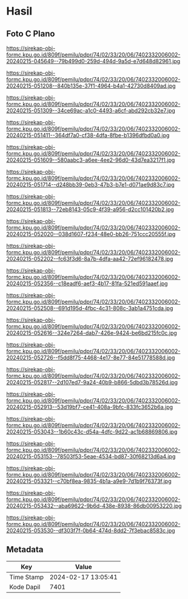 # Hasil

## Foto C Plano

https://sirekap-obj-formc.kpu.go.id/809f/pemilu/pdpr/74/02/33/20/06/7402332006002-20240215-045649--79b499d0-259d-494d-9a5d-e7d648d82961.jpg

https://sirekap-obj-formc.kpu.go.id/809f/pemilu/pdpr/74/02/33/20/06/7402332006002-20240215-051208--840b135e-37f1-4964-b4a1-42730d8409ad.jpg

https://sirekap-obj-formc.kpu.go.id/809f/pemilu/pdpr/74/02/33/20/06/7402332006002-20240215-051309--34ce69ac-a1c0-4493-a6cf-abd292cb32e7.jpg

https://sirekap-obj-formc.kpu.go.id/809f/pemilu/pdpr/74/02/33/20/06/7402332006002-20240215-051411--364df7a0-cf38-4dfa-8fbe-b1396dfbd0a0.jpg

https://sirekap-obj-formc.kpu.go.id/809f/pemilu/pdpr/74/02/33/20/06/7402332006002-20240215-051609--580aabc3-a6ee-4ee2-96d0-43d7ea3217f1.jpg

https://sirekap-obj-formc.kpu.go.id/809f/pemilu/pdpr/74/02/33/20/06/7402332006002-20240215-051714--d248bb39-0eb3-47b3-b7e1-d071ae9d83c7.jpg

https://sirekap-obj-formc.kpu.go.id/809f/pemilu/pdpr/74/02/33/20/06/7402332006002-20240215-051813--72eb8143-05c9-4f39-a956-d2cc101420b2.jpg

https://sirekap-obj-formc.kpu.go.id/809f/pemilu/pdpr/74/02/33/20/06/7402332006002-20240215-052020--038d1607-f234-48e0-bb26-751ccc20555f.jpg

https://sirekap-obj-formc.kpu.go.id/809f/pemilu/pdpr/74/02/33/20/06/7402332006002-20240215-052202--fc63f3d6-8a7b-4dfa-aa42-72ef96182478.jpg

https://sirekap-obj-formc.kpu.go.id/809f/pemilu/pdpr/74/02/33/20/06/7402332006002-20240215-052356--c18eadf6-aef3-4b17-81fa-521ed591aaef.jpg

https://sirekap-obj-formc.kpu.go.id/809f/pemilu/pdpr/74/02/33/20/06/7402332006002-20240215-052508--691d195d-4fbc-4c31-808c-3ab1a4751cda.jpg

https://sirekap-obj-formc.kpu.go.id/809f/pemilu/pdpr/74/02/33/20/06/7402332006002-20240215-052616--324e7264-dab7-426e-9424-be6bd215fc0c.jpg

https://sirekap-obj-formc.kpu.go.id/809f/pemilu/pdpr/74/02/33/20/06/7402332006002-20240215-052726--f5dd8f75-4468-4e17-8e77-84e51778588d.jpg

https://sirekap-obj-formc.kpu.go.id/809f/pemilu/pdpr/74/02/33/20/06/7402332006002-20240215-052817--2d107ed7-9a24-40b9-b866-5dbd3b78526d.jpg

https://sirekap-obj-formc.kpu.go.id/809f/pemilu/pdpr/74/02/33/20/06/7402332006002-20240215-052913--53d19bf7-ce41-408a-9bfc-833fc3652b6a.jpg

https://sirekap-obj-formc.kpu.go.id/809f/pemilu/pdpr/74/02/33/20/06/7402332006002-20240215-053043--1b60c43c-d54a-4dfc-9d22-ac1b68869806.jpg

https://sirekap-obj-formc.kpu.go.id/809f/pemilu/pdpr/74/02/33/20/06/7402332006002-20240215-053153--78503f53-5eae-4534-bd87-30f68213d6a4.jpg

https://sirekap-obj-formc.kpu.go.id/809f/pemilu/pdpr/74/02/33/20/06/7402332006002-20240215-053321--c70bf8ea-9835-4b1a-a9e9-7d1b9f76373f.jpg

https://sirekap-obj-formc.kpu.go.id/809f/pemilu/pdpr/74/02/33/20/06/7402332006002-20240215-053432--aba69622-9b6d-438e-8938-86db00953220.jpg

https://sirekap-obj-formc.kpu.go.id/809f/pemilu/pdpr/74/02/33/20/06/7402332006002-20240215-053530--df303f7f-0b64-474d-8dd2-7f3ebac8583c.jpg


## Metadata

| Key        | Value               |
| ---------- | ------------------- |
| Time Stamp | 2024-02-17 13:05:41 |
| Kode Dapil | 7401                |



